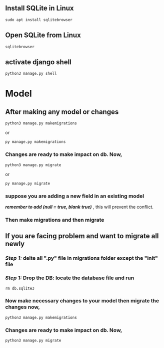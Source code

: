 ## Install SQLite in Linux

```
sudo apt install sqlitebrowser
```

## Open SQLite from Linux

```
sqlitebrowser
```
## activate django shell
```
python3 manage.py shell
```
<!-- class 7 -->

# Model
## After making any model or changes
```
python3 manage.py makemigrations
```
or
```
py manage.py makemigrations
```
### Changes are ready to make impact on db. Now,
```
python3 manage.py migrate
```
or
```
py manage.py migrate
```

### suppose you are adding a new field in an existing model
***remember to add (null = true, blank true)***  , this will prevent the conflict.
### Then make migrations and then migrate

## If you are facing problem and want to migrate all newly
### ***Step 1:*** delte all ".py" file in migrations folder except the "__init__" file
### ***Step 1:*** Drop the DB: locate the database file and run
```
rm db.sqlite3
```
### Now make necessary changes to your model then migrate the changes now,
```
python3 manage.py makemigrations
```
### Changes are ready to make impact on db. Now,
```
python3 manage.py migrate
```
 
